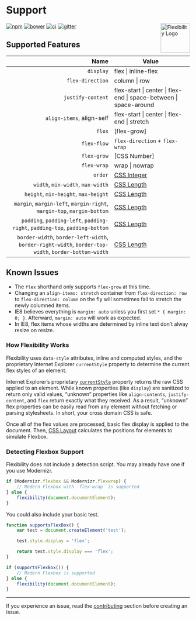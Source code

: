 # Support

<a href="https://github.com/jonathantneal/flexibility"><img src="https://jonathantneal.github.io/flexibility/logo.svg" alt="Flexibility Logo" width="80" height="80" align="right"></a>

[![npm][npm-image]][npm-url] [![bower][bower-image]][bower-url]
[![ci][ci-image]][ci-url] [![gitter][gitter-image]][gitter-url]

## Supported Features

Name | Value
----:|------
`display` | flex \| inline-flex
`flex-direction` | column \| row
`justify-content` | flex-start \| center \| flex-end \| space-between \| space-around
`align-items`, align-self | flex-start \| center \| flex-end \| stretch
`flex` | [flex-grow]
`flex-flow` | `flex-direction` + `flex-wrap`
`flex-grow` | [CSS Number]
`flex-wrap` | wrap \| nowrap
`order` | [CSS Integer]
`width`, `min-width`, `max-width` | [CSS Length]
`height`, `min-height`, `max-height` | [CSS Length]
`margin`, `margin-left`, `margin-right`, `margin-top`, `margin-bottom` | [CSS Length]
`padding`, `padding-left`, `padding-right`, `padding-top`, `padding-bottom` | [CSS Length]
`border-width`, `border-left-width`, `border-right-width`, `border-top-width`, `border-bottom-width` | [CSS Length]

## Known Issues

- The `flex` shorthand only supports `flex-grow` at this time.
- Changing an `align-items: stretch` container from `flex-direction: row` to
  `flex-direction: column` on the fly will sometimes fail to stretch the newly
  columned items.
- IE8 believes everything is `margin: auto` unless you first set `* { margin: 0; }`. Afterward, `margin: auto` will work as expected.
- In IE8, flex items whose widths are determined by inline text don’t alway
  resize on resize.

### How Flexibility Works

Flexibility uses `data-style` attributes, inline and computed styles, and the
proprietary Internet Explorer `currentStyle` property to determine the current
flex styles of an element.

Internet Explorer’s proprietary [`currentStyle`] property returns the raw CSS
applied to an element. While known properties (like `display`) are sanitized to
return only valid values, “unknown” properties like `align-contents`,
`justify-content`, and `flex` return exactly what they received. As a result,
“unknown” flex properties can be easily read from any element without fetching
or parsing stylesheets. In short, your cross domain CSS is safe.

Once all of the flex values are processed, basic flex display is applied to the
document. Then, [CSS Layout] calculates the positions for elements to simulate
Flexbox.

### Detecting Flexbox Support

Flexibility does not include a detection script. You may already have one if
you use Modernizr.

```js
if (Modernizr.flexbox && Modernizr.flexwrap) {
	// Modern Flexbox with `flex-wrap` is supported
} else {
	flexibility(document.documentElement);
}
```

You could also include your basic test.

```js
function supportsFlexBox() {
	var test = document.createElement('test');

	test.style.display = 'flex';

	return test.style.display === 'flex';
}

if (supportsFlexBox()) {
	// Modern Flexbox is supported
} else {
	flexibility(document.documentElement);
}
```

---

If you experience an issue, read the [contributing] section before creating an
issue.

[bower-image]:  https://img.shields.io/bower/v/flexibility.svg?style=flat-square
[bower-url]:    https://libraries.io/bower/flexibility
[ci-image]:     https://img.shields.io/travis/jonathantneal/flexibility.svg?style=flat-square
[ci-url]:       https://travis-ci.org/jonathantneal/flexibility
[gitter-image]: https://img.shields.io/gitter/room/jonathantneal/flexibility.svg?style=flat-square
[gitter-url]:   https://gitter.im/jonathantneal/flexibility
[npm-image]:    https://img.shields.io/npm/v/flexibility.svg?style=flat-square
[npm-url]:      https://www.npmjs.com/package/flexibility

[Flexibility]: https://github.com/jonathantneal/flexibility

[contributing]: CONTRIBUTING.md

[CSS Integer]: https://developer.mozilla.org/en-US/docs/Web/CSS/integer#Interpolation
[CSS Layout]: https://github.com/jonathantneal/flexibility/tree/css-layout
[CSS Length]: https://developer.mozilla.org/en-US/docs/Web/CSS/length

[`currentStyle`]: http://help.dottoro.com/ljqkvomc.php
[`runtimeStyle`]: http://help.dottoro.com/ljhddfwr.php
